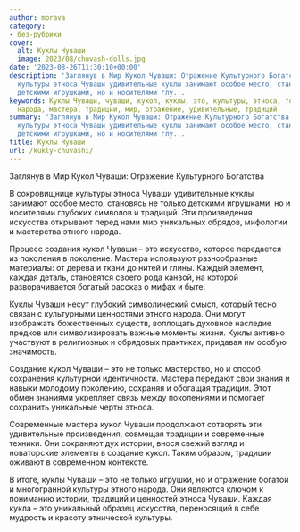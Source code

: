 ```yaml
---
author: morava
category:
- без-рубрики
cover:
  alt: Куклы Чуваши
  image: 2023/08/chuvash-dolls.jpg
date: '2023-08-26T11:30:10+00:00'
description: 'Заглянув в Мир Кукол Чуваши: Отражение Культурного Богатства В сокровищнице
  культуры этноса Чуваши удивительные куклы занимают особое место, становясь не только
  детскими игрушками, но и носителями глу...'
keywords: Куклы Чуваши, чуваши, кукол, куклы, это, культуры, этноса, только, этного,
  народа, мастера, традиции, мир, отражение, удивительные, традиций
summary: 'Заглянув в Мир Кукол Чуваши: Отражение Культурного Богатства В сокровищнице
  культуры этноса Чуваши удивительные куклы занимают особое место, становясь не только
  детскими игрушками, но и носителями глу...'
title: Куклы Чуваши
url: /kukly-chuvashi/
---
```


Заглянув в Мир Кукол Чуваши: Отражение Культурного Богатства

В сокровищнице культуры этноса Чуваши удивительные куклы занимают особое место, становясь не только детскими игрушками, но и носителями глубоких символов и традиций. Эти произведения искусства открывают перед нами мир уникальных обрядов, мифологии и мастерства этного народа.

Процесс создания кукол Чуваши – это искусство, которое передается из поколения в поколение. Мастера используют разнообразные материалы: от дерева и ткани до нитей и глины. Каждый элемент, каждая деталь, становятся своего рода канвой, на которой разворачивается богатый рассказ о мифах и быте.

Куклы Чуваши несут глубокий символический смысл, который тесно связан с культурными ценностями этного народа. Они могут изображать божественных существ, воплощать духовное наследие предков или символизировать важные моменты жизни. Куклы активно участвуют в религиозных и обрядовых практиках, придавая им особую значимость.

Создание кукол Чуваши – это не только мастерство, но и способ сохранения культурной идентичности. Мастера передают свои знания и навыки молодому поколению, сохраняя и обогащая традиции. Этот обмен знаниями укрепляет связь между поколениями и помогает сохранить уникальные черты этноса.

Современные мастера кукол Чуваши продолжают сотворять эти удивительные произведения, совмещая традиции и современные техники. Они сохраняют дух истории, внося свежий взгляд и новаторские элементы в создание кукол. Таким образом, традиции оживают в современном контексте.

В итоге, куклы Чуваши – это не только игрушки, но и отражение богатой и многогранной культуры этного народа. Они являются ключом к пониманию истории, традиций и ценностей этноса Чуваши. Каждая кукла – это уникальный образец искусства, переносящий в себе мудрость и красоту этнической культуры.